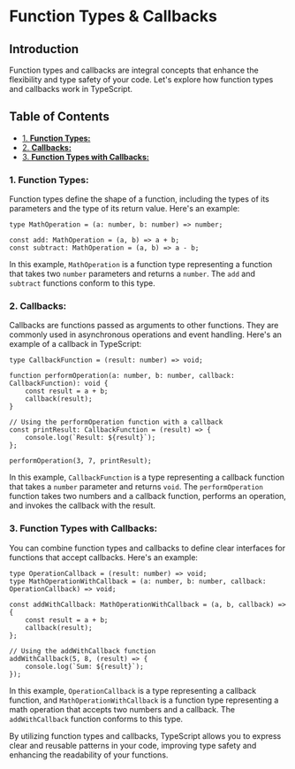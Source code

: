 # Function Types & Callbacks

## Introduction

Function types and callbacks are integral concepts that enhance the flexibility and type safety of your code. Let's explore how function types and callbacks work in TypeScript.

## Table of Contents

- [1. **Function Types:**](#1-function-types)
- [2. **Callbacks:**](#2-callbacks)
- [3. **Function Types with Callbacks:**](#3-function-types-with-callbacks)

### 1. **Function Types:**

Function types define the shape of a function, including the types of its parameters and the type of its return value. Here's an example:

```tsx
type MathOperation = (a: number, b: number) => number;

const add: MathOperation = (a, b) => a + b;
const subtract: MathOperation = (a, b) => a - b;
```

In this example, `MathOperation` is a function type representing a function that takes two `number` parameters and returns a `number`. The `add` and `subtract` functions conform to this type.

### 2. **Callbacks:**

Callbacks are functions passed as arguments to other functions. They are commonly used in asynchronous operations and event handling. Here's an example of a callback in TypeScript:

```tsx
type CallbackFunction = (result: number) => void;

function performOperation(a: number, b: number, callback: CallbackFunction): void {
    const result = a + b;
    callback(result);
}

// Using the performOperation function with a callback
const printResult: CallbackFunction = (result) => {
    console.log(`Result: ${result}`);
};

performOperation(3, 7, printResult);
```

In this example, `CallbackFunction` is a type representing a callback function that takes a `number` parameter and returns `void`. The `performOperation` function takes two numbers and a callback function, performs an operation, and invokes the callback with the result.

### 3. **Function Types with Callbacks:**

You can combine function types and callbacks to define clear interfaces for functions that accept callbacks. Here's an example:

```tsx
type OperationCallback = (result: number) => void;
type MathOperationWithCallback = (a: number, b: number, callback: OperationCallback) => void;

const addWithCallback: MathOperationWithCallback = (a, b, callback) => {
    const result = a + b;
    callback(result);
};

// Using the addWithCallback function
addWithCallback(5, 8, (result) => {
    console.log(`Sum: ${result}`);
});
```

In this example, `OperationCallback` is a type representing a callback function, and `MathOperationWithCallback` is a function type representing a math operation that accepts two numbers and a callback. The `addWithCallback` function conforms to this type.

By utilizing function types and callbacks, TypeScript allows you to express clear and reusable patterns in your code, improving type safety and enhancing the readability of your functions.